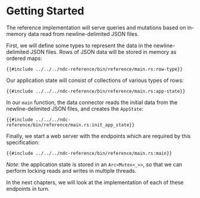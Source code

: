 # Getting Started

The reference implementation will serve queries and mutations based on in-memory data read from newline-delimited JSON files.

First, we will define some types to represent the data in the newline-delimited JSON files. Rows of JSON data will be stored in memory as ordered maps:

```rust,no_run,noplayground
{{#include ../../../ndc-reference/bin/reference/main.rs:row-type}}
```

Our application state will consist of collections of various types of rows:

```rust,no_run,noplayground
{{#include ../../../ndc-reference/bin/reference/main.rs:app-state}}
```

In our `main` function, the data connector reads the initial data from the newline-delimited JSON files, and creates the `AppState`:

```rust,no-run,noplayground
{{#include ../../../ndc-reference/bin/reference/main.rs:init_app_state}}
```

Finally, we start a web server with the endpoints which are required by this specification:

```rust,no_run,noplayground
{{#include ../../../ndc-reference/bin/reference/main.rs:main}}
```

_Note_: the application state is stored in an `Arc<Mutex<_>>`, so that we can perform locking reads and writes in multiple threads.

In the next chapters, we will look at the implementation of each of these endpoints in turn.
